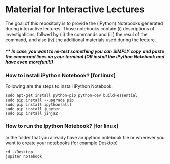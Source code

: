 # Material for Interactive Lectures
The goal of this repository is to provide the (iPython) Notebooks generated during interactive lectures. Those notebooks contain (i) descriptions of investigations, follwed by (ii) the commands and (iii) the resul of the command, and also (iv) the additional materials used during the lecture. 

##### ** In case you want to re-test something you can SIMPLY copy and paste the command lines on your terminal (OR install the iPython Notebook and have even morefun!!!)

### How to install iPython Notebook? [for linux]
Following are the steps to install iPython Notebook.

```
sudo apt-get install python-pip python-dev build-essential
sudo pip install --upgrade pip
sudo pip install ipython[all] 
sudo pip install jupyter
sudo pip install jinja2
```

### How to run the Ipython Notebook? [for linux]

In the folder that you already have an ipython notebook file or wherever you want to create your notebooks (for example Desktop)

```
cd ~/Desktop
jupiter notebook
```
